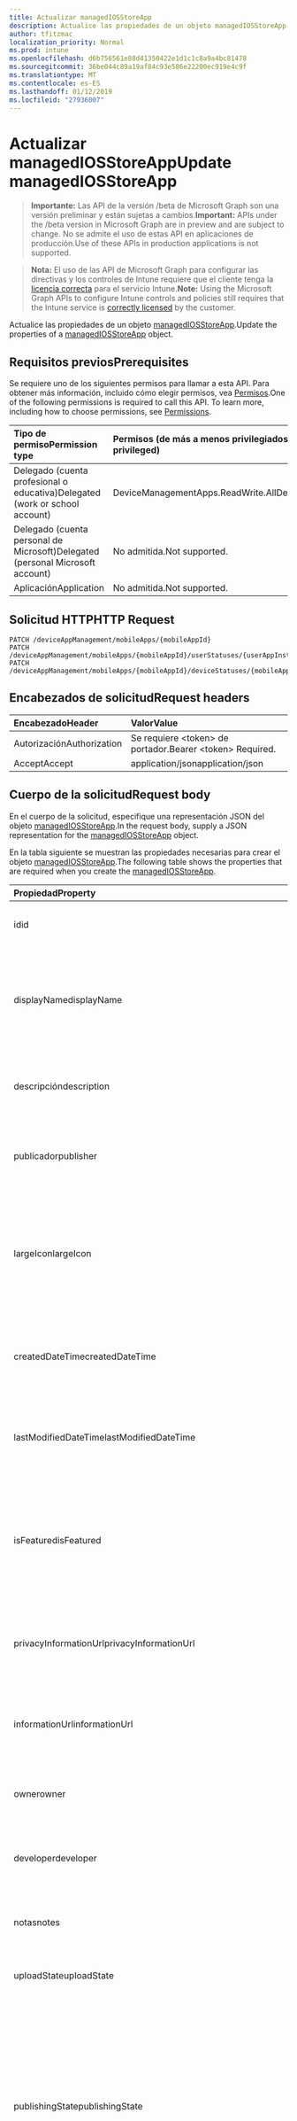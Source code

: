 ```yaml
---
title: Actualizar managedIOSStoreApp
description: Actualice las propiedades de un objeto managedIOSStoreApp.
author: tfitzmac
localization_priority: Normal
ms.prod: intune
ms.openlocfilehash: d6b756561e88d41350422e1d1c1c8a9a4bc81478
ms.sourcegitcommit: 36be044c89a19af84c93e586e22200ec919e4c9f
ms.translationtype: MT
ms.contentlocale: es-ES
ms.lasthandoff: 01/12/2019
ms.locfileid: "27936007"
---
```

# <a name="update-managediosstoreapp"></a><span data-ttu-id="28a9f-103">Actualizar managedIOSStoreApp</span><span class="sxs-lookup"><span data-stu-id="28a9f-103">Update managedIOSStoreApp</span></span>

> <span data-ttu-id="28a9f-104">**Importante:** Las API de la versión /beta de Microsoft Graph son una versión preliminar y están sujetas a cambios.</span><span class="sxs-lookup"><span data-stu-id="28a9f-104">**Important:** APIs under the /beta version in Microsoft Graph are in preview and are subject to change.</span></span> <span data-ttu-id="28a9f-105">No se admite el uso de estas API en aplicaciones de producción.</span><span class="sxs-lookup"><span data-stu-id="28a9f-105">Use of these APIs in production applications is not supported.</span></span>

> <span data-ttu-id="28a9f-106">**Nota:** El uso de las API de Microsoft Graph para configurar las directivas y los controles de Intune requiere que el cliente tenga la [licencia correcta](https://go.microsoft.com/fwlink/?linkid=839381) para el servicio Intune.</span><span class="sxs-lookup"><span data-stu-id="28a9f-106">**Note:** Using the Microsoft Graph APIs to configure Intune controls and policies still requires that the Intune service is [correctly licensed](https://go.microsoft.com/fwlink/?linkid=839381) by the customer.</span></span>

<span data-ttu-id="28a9f-107">Actualice las propiedades de un objeto [managedIOSStoreApp](../resources/intune-apps-managediosstoreapp.md).</span><span class="sxs-lookup"><span data-stu-id="28a9f-107">Update the properties of a [managedIOSStoreApp](../resources/intune-apps-managediosstoreapp.md) object.</span></span>
## <a name="prerequisites"></a><span data-ttu-id="28a9f-108">Requisitos previos</span><span class="sxs-lookup"><span data-stu-id="28a9f-108">Prerequisites</span></span>
<span data-ttu-id="28a9f-p102">Se requiere uno de los siguientes permisos para llamar a esta API. Para obtener más información, incluido cómo elegir permisos, vea [Permisos](/graph/permissions-reference).</span><span class="sxs-lookup"><span data-stu-id="28a9f-p102">One of the following permissions is required to call this API. To learn more, including how to choose permissions, see [Permissions](/graph/permissions-reference).</span></span>

|<span data-ttu-id="28a9f-111">Tipo de permiso</span><span class="sxs-lookup"><span data-stu-id="28a9f-111">Permission type</span></span>|<span data-ttu-id="28a9f-112">Permisos (de más a menos privilegiados)</span><span class="sxs-lookup"><span data-stu-id="28a9f-112">Permissions (from most to least privileged)</span></span>|
|:---|:---|
|<span data-ttu-id="28a9f-113">Delegado (cuenta profesional o educativa)</span><span class="sxs-lookup"><span data-stu-id="28a9f-113">Delegated (work or school account)</span></span>|<span data-ttu-id="28a9f-114">DeviceManagementApps.ReadWrite.All</span><span class="sxs-lookup"><span data-stu-id="28a9f-114">DeviceManagementApps.ReadWrite.All</span></span>|
|<span data-ttu-id="28a9f-115">Delegado (cuenta personal de Microsoft)</span><span class="sxs-lookup"><span data-stu-id="28a9f-115">Delegated (personal Microsoft account)</span></span>|<span data-ttu-id="28a9f-116">No admitida.</span><span class="sxs-lookup"><span data-stu-id="28a9f-116">Not supported.</span></span>|
|<span data-ttu-id="28a9f-117">Aplicación</span><span class="sxs-lookup"><span data-stu-id="28a9f-117">Application</span></span>|<span data-ttu-id="28a9f-118">No admitida.</span><span class="sxs-lookup"><span data-stu-id="28a9f-118">Not supported.</span></span>|

## <a name="http-request"></a><span data-ttu-id="28a9f-119">Solicitud HTTP</span><span class="sxs-lookup"><span data-stu-id="28a9f-119">HTTP Request</span></span>
<!-- {
  "blockType": "ignored"
}
-->
``` http
PATCH /deviceAppManagement/mobileApps/{mobileAppId}
PATCH /deviceAppManagement/mobileApps/{mobileAppId}/userStatuses/{userAppInstallStatusId}/app
PATCH /deviceAppManagement/mobileApps/{mobileAppId}/deviceStatuses/{mobileAppInstallStatusId}/app
```

## <a name="request-headers"></a><span data-ttu-id="28a9f-120">Encabezados de solicitud</span><span class="sxs-lookup"><span data-stu-id="28a9f-120">Request headers</span></span>
|<span data-ttu-id="28a9f-121">Encabezado</span><span class="sxs-lookup"><span data-stu-id="28a9f-121">Header</span></span>|<span data-ttu-id="28a9f-122">Valor</span><span class="sxs-lookup"><span data-stu-id="28a9f-122">Value</span></span>|
|:---|:---|
|<span data-ttu-id="28a9f-123">Autorización</span><span class="sxs-lookup"><span data-stu-id="28a9f-123">Authorization</span></span>|<span data-ttu-id="28a9f-124">Se requiere &lt;token&gt; de portador.</span><span class="sxs-lookup"><span data-stu-id="28a9f-124">Bearer &lt;token&gt; Required.</span></span>|
|<span data-ttu-id="28a9f-125">Accept</span><span class="sxs-lookup"><span data-stu-id="28a9f-125">Accept</span></span>|<span data-ttu-id="28a9f-126">application/json</span><span class="sxs-lookup"><span data-stu-id="28a9f-126">application/json</span></span>|

## <a name="request-body"></a><span data-ttu-id="28a9f-127">Cuerpo de la solicitud</span><span class="sxs-lookup"><span data-stu-id="28a9f-127">Request body</span></span>
<span data-ttu-id="28a9f-128">En el cuerpo de la solicitud, especifique una representación JSON del objeto [managedIOSStoreApp](../resources/intune-apps-managediosstoreapp.md).</span><span class="sxs-lookup"><span data-stu-id="28a9f-128">In the request body, supply a JSON representation for the [managedIOSStoreApp](../resources/intune-apps-managediosstoreapp.md) object.</span></span>

<span data-ttu-id="28a9f-129">En la tabla siguiente se muestran las propiedades necesarias para crear el objeto [managedIOSStoreApp](../resources/intune-apps-managediosstoreapp.md).</span><span class="sxs-lookup"><span data-stu-id="28a9f-129">The following table shows the properties that are required when you create the [managedIOSStoreApp](../resources/intune-apps-managediosstoreapp.md).</span></span>

|<span data-ttu-id="28a9f-130">Propiedad</span><span class="sxs-lookup"><span data-stu-id="28a9f-130">Property</span></span>|<span data-ttu-id="28a9f-131">Tipo</span><span class="sxs-lookup"><span data-stu-id="28a9f-131">Type</span></span>|<span data-ttu-id="28a9f-132">Descripción</span><span class="sxs-lookup"><span data-stu-id="28a9f-132">Description</span></span>|
|:---|:---|:---|
|<span data-ttu-id="28a9f-133">id</span><span class="sxs-lookup"><span data-stu-id="28a9f-133">id</span></span>|<span data-ttu-id="28a9f-134">Cadena</span><span class="sxs-lookup"><span data-stu-id="28a9f-134">String</span></span>|<span data-ttu-id="28a9f-135">Clave de la entidad.</span><span class="sxs-lookup"><span data-stu-id="28a9f-135">Key of the entity.</span></span> <span data-ttu-id="28a9f-136">Heredado de [mobileApp](../resources/intune-apps-mobileapp.md).</span><span class="sxs-lookup"><span data-stu-id="28a9f-136">Inherited from [mobileApp](../resources/intune-apps-mobileapp.md)</span></span>|
|<span data-ttu-id="28a9f-137">displayName</span><span class="sxs-lookup"><span data-stu-id="28a9f-137">displayName</span></span>|<span data-ttu-id="28a9f-138">Cadena</span><span class="sxs-lookup"><span data-stu-id="28a9f-138">String</span></span>|<span data-ttu-id="28a9f-139">Título de la aplicación importado o proporcionado por el administrador.</span><span class="sxs-lookup"><span data-stu-id="28a9f-139">The admin provided or imported title of the app.</span></span> <span data-ttu-id="28a9f-140">Heredado de [mobileApp](../resources/intune-apps-mobileapp.md).</span><span class="sxs-lookup"><span data-stu-id="28a9f-140">Inherited from [mobileApp](../resources/intune-apps-mobileapp.md)</span></span>|
|<span data-ttu-id="28a9f-141">descripción</span><span class="sxs-lookup"><span data-stu-id="28a9f-141">description</span></span>|<span data-ttu-id="28a9f-142">Cadena</span><span class="sxs-lookup"><span data-stu-id="28a9f-142">String</span></span>|<span data-ttu-id="28a9f-143">Descripción de la aplicación.</span><span class="sxs-lookup"><span data-stu-id="28a9f-143">The description of the app.</span></span> <span data-ttu-id="28a9f-144">Heredado de [mobileApp](../resources/intune-apps-mobileapp.md).</span><span class="sxs-lookup"><span data-stu-id="28a9f-144">Inherited from [mobileApp](../resources/intune-apps-mobileapp.md)</span></span>|
|<span data-ttu-id="28a9f-145">publicador</span><span class="sxs-lookup"><span data-stu-id="28a9f-145">publisher</span></span>|<span data-ttu-id="28a9f-146">Cadena</span><span class="sxs-lookup"><span data-stu-id="28a9f-146">String</span></span>|<span data-ttu-id="28a9f-147">Publicador de la aplicación.</span><span class="sxs-lookup"><span data-stu-id="28a9f-147">The publisher of the app.</span></span> <span data-ttu-id="28a9f-148">Heredado de [mobileApp](../resources/intune-apps-mobileapp.md).</span><span class="sxs-lookup"><span data-stu-id="28a9f-148">Inherited from [mobileApp](../resources/intune-apps-mobileapp.md)</span></span>|
|<span data-ttu-id="28a9f-149">largeIcon</span><span class="sxs-lookup"><span data-stu-id="28a9f-149">largeIcon</span></span>|[<span data-ttu-id="28a9f-150">mimeContent</span><span class="sxs-lookup"><span data-stu-id="28a9f-150">mimeContent</span></span>](../resources/intune-shared-mimecontent.md)|<span data-ttu-id="28a9f-151">Icono grande que se mostrará en los detalles de la aplicación y se usa para cargar el icono.</span><span class="sxs-lookup"><span data-stu-id="28a9f-151">The large icon, to be displayed in the app details and used for upload of the icon.</span></span> <span data-ttu-id="28a9f-152">Heredado de [mobileApp](../resources/intune-apps-mobileapp.md).</span><span class="sxs-lookup"><span data-stu-id="28a9f-152">Inherited from [mobileApp](../resources/intune-apps-mobileapp.md)</span></span>|
|<span data-ttu-id="28a9f-153">createdDateTime</span><span class="sxs-lookup"><span data-stu-id="28a9f-153">createdDateTime</span></span>|<span data-ttu-id="28a9f-154">DateTimeOffset</span><span class="sxs-lookup"><span data-stu-id="28a9f-154">DateTimeOffset</span></span>|<span data-ttu-id="28a9f-155">Fecha y hora de creación de la aplicación.</span><span class="sxs-lookup"><span data-stu-id="28a9f-155">The date and time the app was created.</span></span> <span data-ttu-id="28a9f-156">Heredado de [mobileApp](../resources/intune-apps-mobileapp.md).</span><span class="sxs-lookup"><span data-stu-id="28a9f-156">Inherited from [mobileApp](../resources/intune-apps-mobileapp.md)</span></span>|
|<span data-ttu-id="28a9f-157">lastModifiedDateTime</span><span class="sxs-lookup"><span data-stu-id="28a9f-157">lastModifiedDateTime</span></span>|<span data-ttu-id="28a9f-158">DateTimeOffset</span><span class="sxs-lookup"><span data-stu-id="28a9f-158">DateTimeOffset</span></span>|<span data-ttu-id="28a9f-159">Fecha y hora de la última modificación de la aplicación.</span><span class="sxs-lookup"><span data-stu-id="28a9f-159">The date and time the app was last modified.</span></span> <span data-ttu-id="28a9f-160">Heredado de [mobileApp](../resources/intune-apps-mobileapp.md).</span><span class="sxs-lookup"><span data-stu-id="28a9f-160">Inherited from [mobileApp](../resources/intune-apps-mobileapp.md)</span></span>|
|<span data-ttu-id="28a9f-161">isFeatured</span><span class="sxs-lookup"><span data-stu-id="28a9f-161">isFeatured</span></span>|<span data-ttu-id="28a9f-162">Booleano</span><span class="sxs-lookup"><span data-stu-id="28a9f-162">Boolean</span></span>|<span data-ttu-id="28a9f-163">Valor que indica si el administrador ha marcado la aplicación como destacada. Heredado de [mobileApp](../resources/intune-apps-mobileapp.md).</span><span class="sxs-lookup"><span data-stu-id="28a9f-163">The value indicating whether the app is marked as featured by the admin. Inherited from [mobileApp](../resources/intune-apps-mobileapp.md)</span></span>|
|<span data-ttu-id="28a9f-164">privacyInformationUrl</span><span class="sxs-lookup"><span data-stu-id="28a9f-164">privacyInformationUrl</span></span>|<span data-ttu-id="28a9f-165">Cadena</span><span class="sxs-lookup"><span data-stu-id="28a9f-165">String</span></span>|<span data-ttu-id="28a9f-166">La dirección URL de la declaración de privacidad.</span><span class="sxs-lookup"><span data-stu-id="28a9f-166">The privacy statement Url.</span></span> <span data-ttu-id="28a9f-167">Heredado de [mobileApp](../resources/intune-apps-mobileapp.md).</span><span class="sxs-lookup"><span data-stu-id="28a9f-167">Inherited from [mobileApp](../resources/intune-apps-mobileapp.md)</span></span>|
|<span data-ttu-id="28a9f-168">informationUrl</span><span class="sxs-lookup"><span data-stu-id="28a9f-168">informationUrl</span></span>|<span data-ttu-id="28a9f-169">Cadena</span><span class="sxs-lookup"><span data-stu-id="28a9f-169">String</span></span>|<span data-ttu-id="28a9f-170">La dirección URL para obtener más información.</span><span class="sxs-lookup"><span data-stu-id="28a9f-170">The more information Url.</span></span> <span data-ttu-id="28a9f-171">Heredado de [mobileApp](../resources/intune-apps-mobileapp.md).</span><span class="sxs-lookup"><span data-stu-id="28a9f-171">Inherited from [mobileApp](../resources/intune-apps-mobileapp.md)</span></span>|
|<span data-ttu-id="28a9f-172">owner</span><span class="sxs-lookup"><span data-stu-id="28a9f-172">owner</span></span>|<span data-ttu-id="28a9f-173">Cadena</span><span class="sxs-lookup"><span data-stu-id="28a9f-173">String</span></span>|<span data-ttu-id="28a9f-174">Propietario de la aplicación.</span><span class="sxs-lookup"><span data-stu-id="28a9f-174">The owner of the app.</span></span> <span data-ttu-id="28a9f-175">Heredado de [mobileApp](../resources/intune-apps-mobileapp.md).</span><span class="sxs-lookup"><span data-stu-id="28a9f-175">Inherited from [mobileApp](../resources/intune-apps-mobileapp.md)</span></span>|
|<span data-ttu-id="28a9f-176">developer</span><span class="sxs-lookup"><span data-stu-id="28a9f-176">developer</span></span>|<span data-ttu-id="28a9f-177">Cadena</span><span class="sxs-lookup"><span data-stu-id="28a9f-177">String</span></span>|<span data-ttu-id="28a9f-178">Desarrollador de la aplicación.</span><span class="sxs-lookup"><span data-stu-id="28a9f-178">The developer of the app.</span></span> <span data-ttu-id="28a9f-179">Heredado de [mobileApp](../resources/intune-apps-mobileapp.md).</span><span class="sxs-lookup"><span data-stu-id="28a9f-179">Inherited from [mobileApp](../resources/intune-apps-mobileapp.md)</span></span>|
|<span data-ttu-id="28a9f-180">notas</span><span class="sxs-lookup"><span data-stu-id="28a9f-180">notes</span></span>|<span data-ttu-id="28a9f-181">Cadena</span><span class="sxs-lookup"><span data-stu-id="28a9f-181">String</span></span>|<span data-ttu-id="28a9f-182">Notas de la aplicación.</span><span class="sxs-lookup"><span data-stu-id="28a9f-182">Notes for the app.</span></span> <span data-ttu-id="28a9f-183">Heredado de [mobileApp](../resources/intune-apps-mobileapp.md).</span><span class="sxs-lookup"><span data-stu-id="28a9f-183">Inherited from [mobileApp](../resources/intune-apps-mobileapp.md)</span></span>|
|<span data-ttu-id="28a9f-184">uploadState</span><span class="sxs-lookup"><span data-stu-id="28a9f-184">uploadState</span></span>|<span data-ttu-id="28a9f-185">Int32</span><span class="sxs-lookup"><span data-stu-id="28a9f-185">Int32</span></span>|<span data-ttu-id="28a9f-186">El estado de carga.</span><span class="sxs-lookup"><span data-stu-id="28a9f-186">The upload state.</span></span> <span data-ttu-id="28a9f-187">Heredado de [mobileApp](../resources/intune-apps-mobileapp.md).</span><span class="sxs-lookup"><span data-stu-id="28a9f-187">Inherited from [mobileApp](../resources/intune-apps-mobileapp.md)</span></span>|
|<span data-ttu-id="28a9f-188">publishingState</span><span class="sxs-lookup"><span data-stu-id="28a9f-188">publishingState</span></span>|[<span data-ttu-id="28a9f-189">mobileAppPublishingState</span><span class="sxs-lookup"><span data-stu-id="28a9f-189">mobileAppPublishingState</span></span>](../resources/intune-apps-mobileapppublishingstate.md)|<span data-ttu-id="28a9f-190">Estado de publicación de la aplicación.</span><span class="sxs-lookup"><span data-stu-id="28a9f-190">The publishing state for the app.</span></span> <span data-ttu-id="28a9f-191">La aplicación no puede asignarse a menos que se publique.</span><span class="sxs-lookup"><span data-stu-id="28a9f-191">The app cannot be assigned unless the app is published.</span></span> <span data-ttu-id="28a9f-192">Se hereda de [mobileApp](../resources/intune-apps-mobileapp.md).</span><span class="sxs-lookup"><span data-stu-id="28a9f-192">Inherited from [mobileApp](../resources/intune-apps-mobileapp.md).</span></span> <span data-ttu-id="28a9f-193">Los valores posibles son: `notPublished`, `processing` y `published`.</span><span class="sxs-lookup"><span data-stu-id="28a9f-193">Possible values are: `notPublished`, `processing`, `published`.</span></span>|
|<span data-ttu-id="28a9f-194">appAvailability</span><span class="sxs-lookup"><span data-stu-id="28a9f-194">appAvailability</span></span>|[<span data-ttu-id="28a9f-195">managedAppAvailability</span><span class="sxs-lookup"><span data-stu-id="28a9f-195">managedAppAvailability</span></span>](../resources/intune-apps-managedappavailability.md)|<span data-ttu-id="28a9f-196">Disponibilidad de la aplicación.</span><span class="sxs-lookup"><span data-stu-id="28a9f-196">The Application's availability.</span></span> <span data-ttu-id="28a9f-197">Se hereda de [managedApp](../resources/intune-apps-managedapp.md).</span><span class="sxs-lookup"><span data-stu-id="28a9f-197">Inherited from [managedApp](../resources/intune-apps-managedapp.md).</span></span> <span data-ttu-id="28a9f-198">Los valores posibles son: `global` y `lineOfBusiness`.</span><span class="sxs-lookup"><span data-stu-id="28a9f-198">Possible values are: `global`, `lineOfBusiness`.</span></span>|
|<span data-ttu-id="28a9f-199">versión</span><span class="sxs-lookup"><span data-stu-id="28a9f-199">version</span></span>|<span data-ttu-id="28a9f-200">Cadena</span><span class="sxs-lookup"><span data-stu-id="28a9f-200">String</span></span>|<span data-ttu-id="28a9f-201">Versión de la aplicación.</span><span class="sxs-lookup"><span data-stu-id="28a9f-201">The Application's version.</span></span> <span data-ttu-id="28a9f-202">Heredado de [managedApp](../resources/intune-apps-managedapp.md)</span><span class="sxs-lookup"><span data-stu-id="28a9f-202">Inherited from [managedApp](../resources/intune-apps-managedapp.md)</span></span>|
|<span data-ttu-id="28a9f-203">bundleId</span><span class="sxs-lookup"><span data-stu-id="28a9f-203">bundleId</span></span>|<span data-ttu-id="28a9f-204">Cadena</span><span class="sxs-lookup"><span data-stu-id="28a9f-204">String</span></span>|<span data-ttu-id="28a9f-205">El identificador de lote de la aplicación.</span><span class="sxs-lookup"><span data-stu-id="28a9f-205">The app's Bundle ID.</span></span>|
|<span data-ttu-id="28a9f-206">appStoreUrl</span><span class="sxs-lookup"><span data-stu-id="28a9f-206">appStoreUrl</span></span>|<span data-ttu-id="28a9f-207">Cadena</span><span class="sxs-lookup"><span data-stu-id="28a9f-207">String</span></span>|<span data-ttu-id="28a9f-208">La AppStoreUrl de Apple.</span><span class="sxs-lookup"><span data-stu-id="28a9f-208">The Apple AppStoreUrl.</span></span>|
|<span data-ttu-id="28a9f-209">applicableDeviceType</span><span class="sxs-lookup"><span data-stu-id="28a9f-209">applicableDeviceType</span></span>|[<span data-ttu-id="28a9f-210">iosDeviceType</span><span class="sxs-lookup"><span data-stu-id="28a9f-210">iosDeviceType</span></span>](../resources/intune-apps-iosdevicetype.md)|<span data-ttu-id="28a9f-211">Arquitectura de iOS en la que se puede ejecutar esta aplicación.</span><span class="sxs-lookup"><span data-stu-id="28a9f-211">The iOS architecture for which this app can run on.</span></span>|
|<span data-ttu-id="28a9f-212">minimumSupportedOperatingSystem</span><span class="sxs-lookup"><span data-stu-id="28a9f-212">minimumSupportedOperatingSystem</span></span>|[<span data-ttu-id="28a9f-213">iosMinimumOperatingSystem</span><span class="sxs-lookup"><span data-stu-id="28a9f-213">iosMinimumOperatingSystem</span></span>](../resources/intune-apps-iosminimumoperatingsystem.md)|<span data-ttu-id="28a9f-214">El valor para el sistema operativo mínimo compatible.</span><span class="sxs-lookup"><span data-stu-id="28a9f-214">The value for the minimum supported operating system.</span></span>|



## <a name="response"></a><span data-ttu-id="28a9f-215">Respuesta</span><span class="sxs-lookup"><span data-stu-id="28a9f-215">Response</span></span>
<span data-ttu-id="28a9f-216">Si se ejecuta correctamente, este método devuelve un código de respuesta `200 OK` y un objeto [managedIOSStoreApp](../resources/intune-apps-managediosstoreapp.md) actualizado en el cuerpo de la respuesta.</span><span class="sxs-lookup"><span data-stu-id="28a9f-216">If successful, this method returns a `200 OK` response code and an updated [managedIOSStoreApp](../resources/intune-apps-managediosstoreapp.md) object in the response body.</span></span>

## <a name="example"></a><span data-ttu-id="28a9f-217">Ejemplo</span><span class="sxs-lookup"><span data-stu-id="28a9f-217">Example</span></span>
### <a name="request"></a><span data-ttu-id="28a9f-218">Solicitud</span><span class="sxs-lookup"><span data-stu-id="28a9f-218">Request</span></span>
<span data-ttu-id="28a9f-219">Aquí tiene un ejemplo de la solicitud.</span><span class="sxs-lookup"><span data-stu-id="28a9f-219">Here is an example of the request.</span></span>
``` http
PATCH https://graph.microsoft.com/beta/deviceAppManagement/mobileApps/{mobileAppId}
Content-type: application/json
Content-length: 1113

{
  "displayName": "Display Name value",
  "description": "Description value",
  "publisher": "Publisher value",
  "largeIcon": {
    "@odata.type": "microsoft.graph.mimeContent",
    "type": "Type value",
    "value": "dmFsdWU="
  },
  "lastModifiedDateTime": "2017-01-01T00:00:35.1329464-08:00",
  "isFeatured": true,
  "privacyInformationUrl": "https://example.com/privacyInformationUrl/",
  "informationUrl": "https://example.com/informationUrl/",
  "owner": "Owner value",
  "developer": "Developer value",
  "notes": "Notes value",
  "uploadState": 11,
  "publishingState": "processing",
  "appAvailability": "lineOfBusiness",
  "version": "Version value",
  "bundleId": "Bundle Id value",
  "appStoreUrl": "https://example.com/appStoreUrl/",
  "applicableDeviceType": {
    "@odata.type": "microsoft.graph.iosDeviceType",
    "iPad": true,
    "iPhoneAndIPod": true
  },
  "minimumSupportedOperatingSystem": {
    "@odata.type": "microsoft.graph.iosMinimumOperatingSystem",
    "v8_0": true,
    "v9_0": true,
    "v10_0": true,
    "v11_0": true,
    "v12_0": true
  }
}
```

### <a name="response"></a><span data-ttu-id="28a9f-220">Respuesta</span><span class="sxs-lookup"><span data-stu-id="28a9f-220">Response</span></span>
<span data-ttu-id="28a9f-p119">Aquí tiene un ejemplo de la respuesta. Nota: Puede que el objeto de respuesta que aparece aquí se trunque para abreviar. Todas las propiedades se devolverán de una llamada real.</span><span class="sxs-lookup"><span data-stu-id="28a9f-p119">Here is an example of the response. Note: The response object shown here may be truncated for brevity. All of the properties will be returned from an actual call.</span></span>
``` http
HTTP/1.1 200 OK
Content-Type: application/json
Content-Length: 1278

{
  "@odata.type": "#microsoft.graph.managedIOSStoreApp",
  "id": "51b9830f-830f-51b9-0f83-b9510f83b951",
  "displayName": "Display Name value",
  "description": "Description value",
  "publisher": "Publisher value",
  "largeIcon": {
    "@odata.type": "microsoft.graph.mimeContent",
    "type": "Type value",
    "value": "dmFsdWU="
  },
  "createdDateTime": "2017-01-01T00:02:43.5775965-08:00",
  "lastModifiedDateTime": "2017-01-01T00:00:35.1329464-08:00",
  "isFeatured": true,
  "privacyInformationUrl": "https://example.com/privacyInformationUrl/",
  "informationUrl": "https://example.com/informationUrl/",
  "owner": "Owner value",
  "developer": "Developer value",
  "notes": "Notes value",
  "uploadState": 11,
  "publishingState": "processing",
  "appAvailability": "lineOfBusiness",
  "version": "Version value",
  "bundleId": "Bundle Id value",
  "appStoreUrl": "https://example.com/appStoreUrl/",
  "applicableDeviceType": {
    "@odata.type": "microsoft.graph.iosDeviceType",
    "iPad": true,
    "iPhoneAndIPod": true
  },
  "minimumSupportedOperatingSystem": {
    "@odata.type": "microsoft.graph.iosMinimumOperatingSystem",
    "v8_0": true,
    "v9_0": true,
    "v10_0": true,
    "v11_0": true,
    "v12_0": true
  }
}
```





